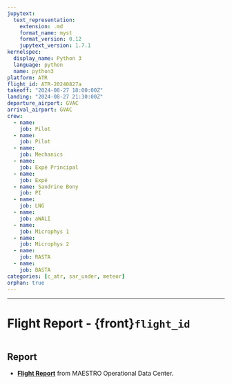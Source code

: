 ```yaml
---
jupytext:
  text_representation:
    extension: .md
    format_name: myst
    format_version: 0.12
    jupytext_version: 1.7.1
kernelspec:
  display_name: Python 3
  language: python
  name: python3
platform: ATR
flight_id: ATR-20240827a
takeoff: "2024-08-27 18:00:00Z"
landing: "2024-08-27 21:30:00Z"
departure_airport: GVAC
arrival_airport: GVAC
crew:
  - name: 
    job: Pilot
  - name: 
    job: Pilot
  - name: 
    job: Mechanics
  - name: 
    job: Expé Principal
  - name: 
    job: Expé 
  - name: Sandrine Bony
    job: PI
  - name: 
    job: LNG
  - name: 
    job: aWALI
  - name: 
    job: Microphys 1
  - name: 
    job: Microphys 2
  - name: 
    job: RASTA
  - name: 
    job: BASTA
categories: [c_atr, sar_under, meteor]
orphan: true
---
```



---
# Flight Report - {front}`flight_id`

```{badges}
```

## Report

* **[Flight Report](https://thredds-x.ipsl.fr/thredds/fileServer/MAESTRO/INSITU/AIRCRAFT/ATR/REPORTS/ATR-20240827a_RF15_as37_Flight_Report_MAESTRO.pdf)** from MAESTRO Operational Data Center.